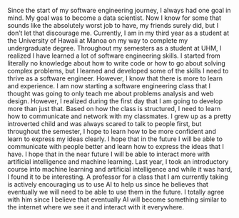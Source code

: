   Since the start of my software engineering journey, I always had one goal in mind. My goal was to become a data scientist. Now I know for some that sounds like the absolutely worst job to have, my friends surely did, but I don’t let that discourage me. Currently, I am in my third year as a student at the University of Hawaii at Manoa on my way to complete my undergraduate degree. Throughout my semesters as a student at UHM, I realized I have learned a lot of software engineering skills. I started from literally no knowledge about how to write code or how to go about solving complex problems, but I learned and developed some of the skills I need to thrive as a software engineer. However, I know that there is more to learn and experience.
	I am now starting a software engineering class that I thought was going to only teach me about problems analysis and web design. However, I realized during the first day that I am going to develop more than just that. Based on how the class is structured, I need to learn how to communicate and network with my classmates. I grew up as a pretty introverted child and was always scared to talk to people first, but throughout the semester, I hope to learn how to be more confident and learn to express my ideas clearly. I hope that in the future I will be able to communicate with people better and learn how to express the ideas that I have.
	I hope that in the near future I will be able to interact more with artificial intelligence and machine learning. Last year, I took an introductory course into machine learning and artificial intelligence and while it was hard, I found it to be interesting. A professor for a class that I am currently taking is actively encouraging us to use AI to help us since he believes that eventually we will need to be able to use them in the future. I totally agree with him since I believe that eventually AI will become something similar to the internet where we see it and interact with it everywhere. 
